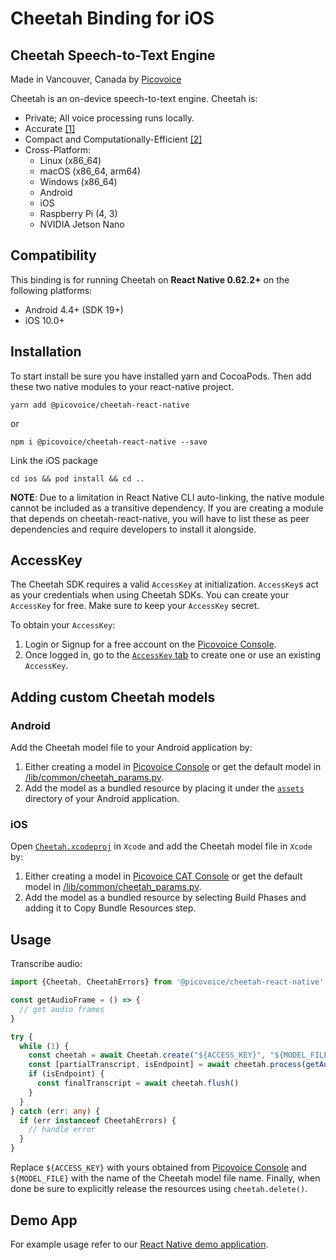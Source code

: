 # Cheetah Binding for iOS

## Cheetah Speech-to-Text Engine

Made in Vancouver, Canada by [Picovoice](https://picovoice.ai)

Cheetah is an on-device speech-to-text engine. Cheetah is:

- Private; All voice processing runs locally.
- Accurate [[1]](https://github.com/Picovoice/speech-to-text-benchmark#results)
- Compact and Computationally-Efficient [[2]](https://github.com/Picovoice/speech-to-text-benchmark#rtf)
- Cross-Platform:
  - Linux (x86_64)
  - macOS (x86_64, arm64)
  - Windows (x86_64)
  - Android
  - iOS
  - Raspberry Pi (4, 3)
  - NVIDIA Jetson Nano

## Compatibility

This binding is for running Cheetah on **React Native 0.62.2+** on the following platforms:

- Android 4.4+ (SDK 19+)
- iOS 10.0+

## Installation

To start install be sure you have installed yarn and CocoaPods. Then add these two native modules to your react-native project.

```console
yarn add @picovoice/cheetah-react-native
```
or
```console
npm i @picovoice/cheetah-react-native --save
```

Link the iOS package

```console
cd ios && pod install && cd ..
```

**NOTE**: Due to a limitation in React Native CLI auto-linking, the native module cannot be included as a
transitive dependency. If you are creating a module that depends on cheetah-react-native,
you will have to list these as peer dependencies and require developers to install it alongside.

## AccessKey

The Cheetah SDK requires a valid `AccessKey` at initialization. `AccessKey`s act as your credentials when using Cheetah SDKs.
You can create your `AccessKey` for free. Make sure to keep your `AccessKey` secret.

To obtain your `AccessKey`:
1. Login or Signup for a free account on the [Picovoice Console](https://picovoice.ai/console/).
2. Once logged in, go to the [`AccessKey` tab](https://console.picovoice.ai/access_key) to create one or use an existing `AccessKey`.

## Adding custom Cheetah models

### Android

Add the Cheetah model file to your Android application by:

1. Either creating a model in [Picovoice Console](https://console.picovoice.ai/) or get the default model in [/lib/common/cheetah_params.pv](/lib/common/cheetah_params.pv).
2. Add the model as a bundled resource by placing it under the [`assets`](./android/src/main/assets/) directory of your Android application.

### iOS

Open [`Cheetah.xcodeproj`](./ios/Cheetah.xcodeproj) in `Xcode` and add the Cheetah model file in `Xcode` by:

1. Either creating a model in [Picovoice CAT Console](https://picovoice.ai/cat/) or get the default model in [/lib/common/cheetah_params.pv](/lib/common/cheetah_params.pv).
2. Add the model as a bundled resource by selecting Build Phases and adding it to Copy Bundle Resources step.

## Usage

Transcribe audio:

```typescript
import {Cheetah, CheetahErrors} from '@picovoice/cheetah-react-native';

const getAudioFrame = () => {
  // get audio frames
}

try {
  while (1) {
    const cheetah = await Cheetah.create("${ACCESS_KEY}", "${MODEL_FILE}")
    const [partialTranscript, isEndpoint] = await cheetah.process(getAudioFrame())
    if (isEndpoint) {
      const finalTranscript = await cheetah.flush()
    }
  }
} catch (err: any) {
  if (err instanceof CheetahErrors) {
    // handle error
  }
}
```

Replace `${ACCESS_KEY}` with yours obtained from [Picovoice Console]((https://console.picovoice.ai/)) and `${MODEL_FILE}`
with the name of the Cheetah model file name.
Finally, when done be sure to explicitly release the resources using `cheetah.delete()`.

## Demo App

For example usage refer to our [React Native demo application](/demo/react-native).

